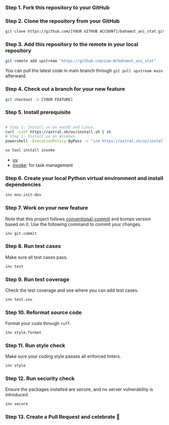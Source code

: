 ### Step 1. Fork this repository to your GitHub

### Step 2. Clone the repository from your GitHub

```sh
git clone https://github.com/[YOUR GITHUB ACCOUNT]/bahamut_ani_stat.git
```

### Step 3. Add this repository to the remote in your local repository

```sh
git remote add upstream "https://github.com/Lee-W/bahamut_ani_stat"
```

You can pull the latest code in main branch through `git pull upstream main` afterward.

### Step 4. Check out a branch for your new feature

```sh
git checkout -b [YOUR FEATURE]
```

### Step 5. Install prerequisite

```sh

# Step 1: Install uv on macOS and Linux.
curl -LsSf https://astral.sh/uv/install.sh | sh
# Step 1: Install uv on Windows.
powershell -ExecutionPolicy ByPass -c "irm https://astral.sh/uv/install.ps1 | iex"

uv tool install invoke
```

* [uv](https://github.com/astral-sh/uv)
* [invoke](https://github.com/pyinvoke/invoke): for task management

### Step 6. Create your local Python virtual environment and install dependencies

```sh
inv env.init-dev
```

### Step 7. Work on your new feature

Note that this project follows [conventional-commit](https://www.conventionalcommits.org/en/v1.0.0/) and bumps version based on it. Use the following command to commit your changes.

```sh
inv git.commit
```

### Step 8. Run test cases

Make sure all test cases pass.

```sh
inv test
```

### Step 9. Run test coverage

Check the test coverage and see where you can add test cases.

```sh
inv test.cov
```

### Step 10. Reformat source code

Format your code through `ruff`.

```sh
inv style.format
```

### Step 11. Run style check

Make sure your coding style passes all enforced linters.

```sh
inv style
```

### Step 12. Run security check

Ensure the packages installed are secure, and no server vulnerability is introduced

```sh
inv secure
```

### Step 13. Create a Pull Request and celebrate 🎉
